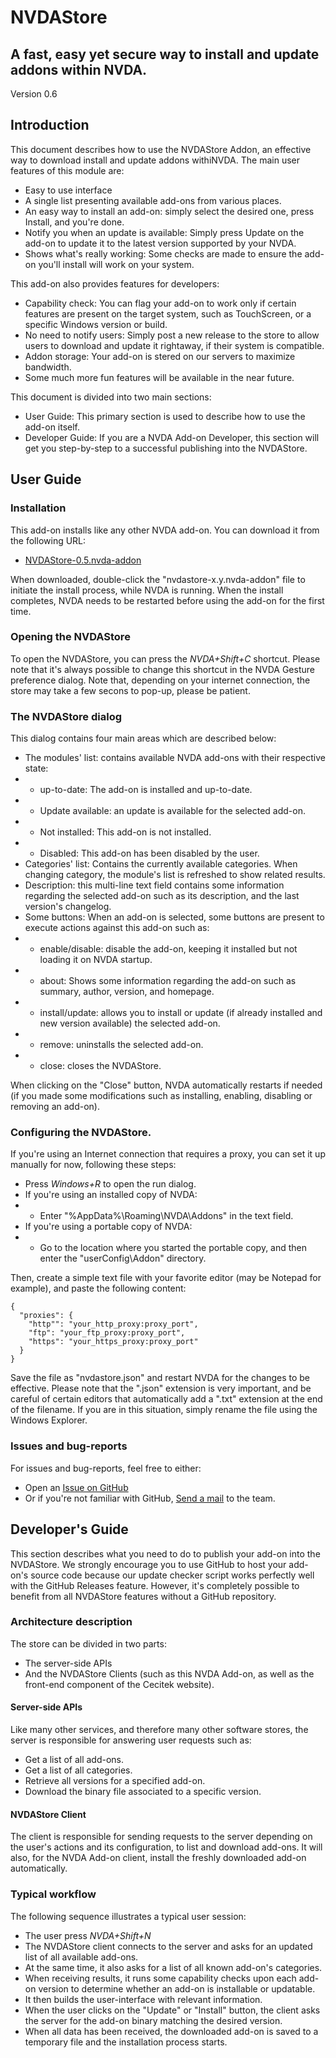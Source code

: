 # NVDAStore
## A fast, easy yet secure way to install and update addons within NVDA.
Version 0.6

## Introduction
This document describes how to use the NVDAStore Addon, an effective way to download install and update addons withiNVDA.
The main user features of this module are:
- Easy to use interface
- A single list presenting available add-ons from various places.
- An easy way to install an add-on: simply select the desired one, press Install, and you're done.
- Notify you when an update is available: Simply press Update on the add-on to update it to the latest version supported by your NVDA.
- Shows what's really working: Some checks are made to ensure the add-on you'll install will work on your system.

This add-on also provides features for developers:
- Capability check: You can flag your add-on to work only if certain features are present on the target system, such as TouchScreen, or a specific Windows version or build.
- No need to notify users: Simply post a new release to the store to allow users to download and update it rightaway, if their system is compatible.
- Addon storage: Your add-on is stered on our servers to maximize bandwidth.
- Some much more fun features will be available in the near future.

This document is divided into two main sections:
- User Guide: This primary section is used to describe how to use the add-on itself.
- Developer Guide: If you are a NVDA Add-on Developer, this section will get you step-by-step to a successful publishing into the NVDAStore.

## User Guide
### Installation
This add-on installs like any other NVDA add-on. You can download it from the following URL:
- [NVDAStore-0.5.nvda-addon](https://github.com/YPlassiard/nvda-store/)

When downloaded, double-click the "nvdastore-x.y.nvda-addon" file to initiate the install process, while NVDA is running. When the install completes, NVDA needs to be restarted before using the add-on for the first time.

### Opening the NVDAStore
To open the NVDAStore, you can press the _NVDA+Shift+C_ shortcut. Please note that it's always possible to change this shortcut in the NVDA Gesture preference dialog.
Note that, depending on your internet connection, the store may take a few secons to pop-up, please be patient.

### The NVDAStore dialog
This dialog contains four main areas which are described below:
- The modules' list: contains available NVDA add-ons with their respective state:
- - up-to-date: The add-on is installed and up-to-date.
- - Update available: an update is available for the selected add-on.
- - Not installed: This add-on is not installed.
- - Disabled: This add-on has been disabled by the user.
- Categories' list: Contains the currently available categories. When changing category, the module's list is refreshed to show related results.
- Description: this multi-line text field contains some information regarding the selected add-on such as its description, and the last version's changelog.
- Some buttons: When an add-on is selected, some buttons are present to execute actions against this add-on such as:
- - enable/disable: disable the add-on, keeping it installed but not loading it on NVDA startup.
- - about: Shows some information regarding the add-on such as summary, author, version, and homepage.
- - install/update: allows you to install or update (if already installed and new version available) the selected add-on.
- - remove: uninstalls the selected add-on.
- - close: closes the NVDAStore.

When clicking on the "Close" button, NVDA automatically restarts if needed (if you made some modifications such as installing, enabling, disabling or removing an add-on). 

### Configuring the NVDAStore.
If you're using an Internet connection that requires a proxy, you can set it up manually for now, following these steps:
- Press _Windows+R_ to open the run dialog.
- If you're using an installed copy of NVDA:
- - Enter "%AppData%\Roaming\NVDA\Addons" in the text field.
- If you're using a portable copy of NVDA:
- - Go to the location where you started the portable copy, and then enter the "userConfig\Addon" directory.

Then, create a simple text file with your favorite editor (may be Notepad for example), and paste the following content:
```
{
  "proxies": {
    "http"": "your_http_proxy:proxy_port",
    "ftp": "your_ftp_proxy:proxy_port",
    "https": "your_https_proxy:proxy_port"
  }
}
```

Save the file as "nvdastore.json" and restart NVDA for the changes to be effective. Please note that the ".json" extension is very important, and be careful of certain editors that automatically add a ".txt" extension at the end of the filename. If you are in this situation, simply rename the file using the Windows Explorer.
### Issues and bug-reports

For issues and bug-reports, feel free to either:
- Open an [Issue on GitHub](https://github.com/YPlassiard/nvda-store/issue/new)
- Or if you're not familiar with GitHub, [Send a mail](mailto:podcastcecitek@gmail.com) to the team.

## Developer's Guide
This section describes what you need to do to publish your add-on into the NVDAStore. We strongly encourage you to use GitHub to host your add-on's source code because our update checker script works perfectly well with the GitHub Releases feature. However, it's completely possible to benefit from all NVDAStore features without a GitHub repository.
### Architecture description
The store can be divided in two parts:
- The server-side APIs
- And the NVDAStore Clients (such as this NVDA Add-on, as well as the front-end component of the Cecitek website).

#### Server-side APIs
Like many other services, and therefore many other software stores, the server is responsible for answering user requests such as:
- Get a list of all add-ons.
- Get a list of all categories.
- Retrieve all versions for a specified add-on.
- Download the binary file associated to a specific version.

#### NVDAStore Client
The client is responsible for sending requests to the server depending on the user's actions and its configuration, to list and download add-ons. It will also, for the NVDA Add-on client, install the freshly downloaded add-on automatically.

### Typical workflow
The following sequence illustrates a typical user session:
- The user press _NVDA+Shift+N_
- The NVDAStore client connects to the server and asks for an updated list of all available add-ons.
- At the same time, it also asks for a list of all known add-on's categories.
- When receiving results, it runs some capability checks upon each add-on version to determine whether an add-on is installable or updatable.
- It then builds the user-interface with relevant information.
- When the user clicks on the "Update" or "Install" button, the client asks the server for the add-on binary matching the desired version.
- When all data has been received, the downloaded add-on is saved to a temporary file and the installation process starts.
